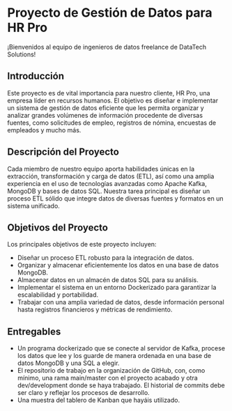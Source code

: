 <h1>Proyecto de Gestión de Datos para HR Pro</h1>
¡Bienvenidos al equipo de ingenieros de datos freelance de DataTech Solutions!

<h2>Introducción</h2>
Este proyecto es de vital importancia para nuestro cliente, HR Pro, una empresa líder en recursos humanos. El objetivo es diseñar e implementar un sistema de gestión de datos eficiente que les permita organizar y analizar grandes volúmenes de información procedente de diversas fuentes, como solicitudes de empleo, registros de nómina, encuestas de empleados y mucho más.

<h2>Descripción del Proyecto</h2>
Cada miembro de nuestro equipo aporta habilidades únicas en la extracción, transformación y carga de datos (ETL), así como una amplia experiencia en el uso de tecnologías avanzadas como Apache Kafka, MongoDB y bases de datos SQL. Nuestra tarea principal es diseñar un proceso ETL sólido que integre datos de diversas fuentes y formatos en un sistema unificado.

<h2>Objetivos del Proyecto</h2> 
Los principales objetivos de este proyecto incluyen:

 <ul>
        <li>Diseñar un proceso ETL robusto para la integración de datos.</li>
        <li>Organizar y almacenar eficientemente los datos en una base de datos MongoDB.</li>
        <li>Almacenar datos en un almacén de datos SQL para su análisis.</li>
        <li>Implementar el sistema en un entorno Dockerizado para garantizar la escalabilidad y portabilidad.</li>
        <li>Trabajar con una amplia variedad de datos, desde información personal hasta registros financieros y métricas de rendimiento.</li>
</ul>

<h2>Entregables</h2>

<ul>
        <li>Un programa dockerizado que se conecte al servidor de Kafka, procese los datos que lee y los guarde de manera ordenada en una base de datos MongoDB y una SQL a elegir.</li>
        <li>El repositorio de trabajo en la organización de GitHub, con, como mínimo, una rama main/master con el proyecto acabado y otra dev/development donde se haya trabajado. El historial de commits debe ser 
        claro y reflejar los procesos de desarrollo.</li>
        <li>Una muestra del tablero de Kanban que hayáis utilizado.</li>
</ul>

